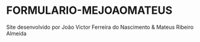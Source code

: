 # FORMULARIO-MEJOAOMATEUS
Site desenvolvido por João Victor Ferreira do Nascimento &amp; Mateus Ribeiro Almeida
